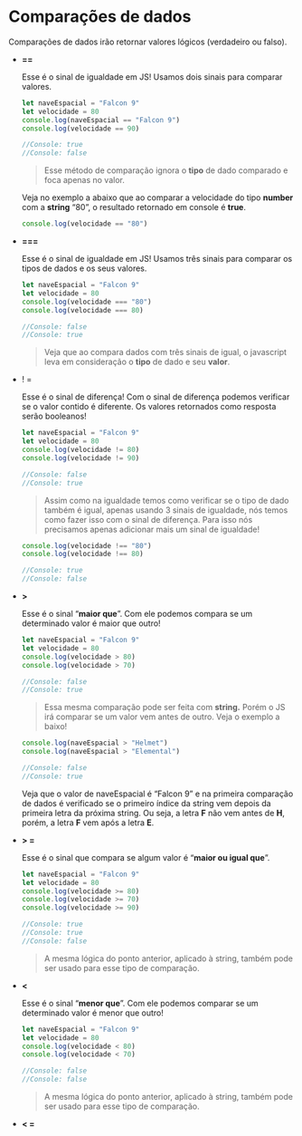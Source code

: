 # Comparações de dados

Comparações de dados irão retornar valores lógicos (verdadeiro ou falso).

- ****==****
    
    Esse é o sinal de igualdade em JS! Usamos dois sinais para comparar valores.
    
    ```jsx
    let naveEspacial = "Falcon 9"
    let velocidade = 80
    console.log(naveEspacial == "Falcon 9")
    console.log(velocidade == 90)
    
    //Console: true
    //Console: false
    ```
    
    > Esse método de comparação ignora o ********tipo******** de dado comparado e foca apenas no valor.
    > 
    
    Veja no exemplo a abaixo que ao comparar a velocidade do tipo ************number************ com a **string** “80”, o resultado retornado em console é ********true********.
    
    ```jsx
    console.log(velocidade == "80")
    ```
    
- ******===******
    
    Esse é o sinal de igualdade em JS! Usamos três sinais para comparar os tipos de dados e os seus valores.
    
    ```jsx
    let naveEspacial = "Falcon 9"
    let velocidade = 80
    console.log(velocidade === "80")
    console.log(velocidade === 80)
    
    //Console: false
    //Console: true
    ```
    
    > Veja que ao compara dados com três sinais de igual, o javascript leva em consideração o **********tipo********** de dado e seu **********valor**********.
    > 
    
- ! =
    
    Esse é o sinal de diferença! Com o sinal de diferença podemos verificar se o valor contido é diferente. Os valores retornados como resposta serão booleanos!
    
    ```jsx
    let naveEspacial = "Falcon 9"
    let velocidade = 80
    console.log(velocidade != 80)
    console.log(velocidade != 90)
    
    //Console: false
    //Console: true
    ```
    
    > Assim como na igualdade temos como verificar se o tipo de dado também é igual, apenas usando 3 sinais de igualdade, nós temos como fazer isso com o sinal de diferença. Para isso nós precisamos apenas adicionar mais um sinal de igualdade!
    > 
    
    ```jsx
    console.log(velocidade !== "80")
    console.log(velocidade !== 80)
    
    //Console: true
    //Console: false
    ```
    
- **>**
    
    Esse é o sinal “**********maior que**********”. Com ele podemos compara se um determinado valor é maior que outro!
    
    ```jsx
    let naveEspacial = "Falcon 9"
    let velocidade = 80
    console.log(velocidade > 80)
    console.log(velocidade > 70)
    
    //Console: false
    //Console: true
    ```
    
    > Essa mesma comparação pode ser feita com **string.** Porém o JS irá comparar se um valor vem antes de outro. Veja o exemplo a baixo!
    > 
    
    ```jsx
    console.log(naveEspacial > "Helmet")
    console.log(naveEspacial > "Elemental")
    
    //Console: false
    //Console: true
    ```
    
    Veja que o valor de naveEspacial é “Falcon 9” e na primeira comparação de dados é verificado se o primeiro índice da string vem depois da primeira letra da próxima string. Ou seja, a letra **F** não vem antes de **H**, porém, a letra **F** vem após a letra **E**.
    
- **> =**
    
    Esse é o sinal que compara se algum valor é “**********************************maior ou igual que**********************************”.
    
    ```jsx
    let naveEspacial = "Falcon 9"
    let velocidade = 80
    console.log(velocidade >= 80)
    console.log(velocidade >= 70)
    console.log(velocidade >= 90)
    
    //Console: true
    //Console: true
    //Console: false
    ```
    
    > A mesma lógica do ponto anterior, aplicado à string, também pode ser usado para esse tipo de comparação.
    > 
- **<**
    
    Esse é o sinal “**********menor que**********”. Com ele podemos comparar se um determinado valor é menor que outro!
    
    ```jsx
    let naveEspacial = "Falcon 9"
    let velocidade = 80
    console.log(velocidade < 80)
    console.log(velocidade < 70)
    
    //Console: false
    //Console: false
    ```
    
    > A mesma lógica do ponto anterior, aplicado à string, também pode ser usado para esse tipo de comparação.
    > 
- **< =**